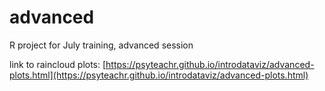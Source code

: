 # advanced
R project for July training, advanced session

link to raincloud plots:
[https://psyteachr.github.io/introdataviz/advanced-plots.html](https://psyteachr.github.io/introdataviz/advanced-plots.html)
